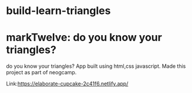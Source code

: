 # build-learn-triangles
# markTwelve: do you know your triangles?
do you know your triangles? App built using html,css javascript. Made this project as part of neogcamp.

Link:https://elaborate-cupcake-2c41f6.netlify.app/
